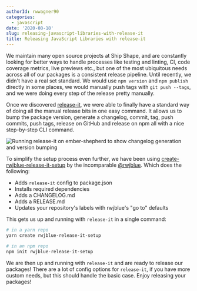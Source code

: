 ```yaml
---
authorId: rwwagner90
categories:
  - javascript
date: '2020-08-18'
slug: releasing-javascript-libraries-with-release-it
title: Releasing JavaScript Libraries with release-it
---
```


We maintain many open source projects at Ship Shape, and are constantly looking
for better ways to handle processes like testing and linting, CI, code coverage
metrics, live previews etc., but one of the most ubiquitous needs across all of
our packages is a consistent release pipeline. Until recently, we didn't have a
real set standard. We would use `npm version` and `npm publish` directly in some
places, we would manually push tags with `git push --tags`, and we were doing
every step of the release pretty manually.

Once we discovered [release-it](https://github.com/release-it/release-it), we
were able to finally have a standard way of doing all the manual release bits in
one easy command. It allows us to bump the package version, generate a
changelog, commit, tag, push commits, push tags, release on GitHub and release
on npm all with a nice step-by-step CLI command.

![Running release-it on ember-shepherd to show changelog generation and version bumping](/img/blog/releasing-javascript-libraries-with-release-it/release-it.png)

To simplify the setup process even further, we have been using
[create-rwjblue-release-it-setup](https://github.com/rwjblue/create-rwjblue-release-it-setup)
by the incomparable [@rwjblue](https://twitter.com/rwjblue). Which does the
following:

- Adds `release-it` config to package.json
- Installs required dependencies
- Adds a CHANGELOG.md
- Adds a RELEASE.md
- Updates your repository's labels with rwjblue's "go to" defaults

This gets us up and running with `release-it` in a single command:

```bash
# in a yarn repo
yarn create rwjblue-release-it-setup

# in an npm repo
npm init rwjblue-release-it-setup
```

We are then up and running with `release-it` and are ready to release our
packages! There are a lot of config options for `release-it`, if you have more
custom needs, but this should handle the basic case. Enjoy releasing your
packages!
